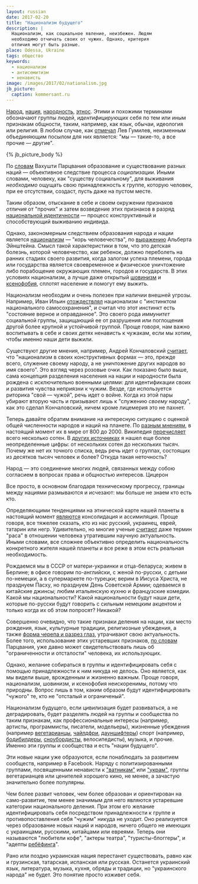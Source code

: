 ```yaml
---
layout: russian
date: 2017-02-20
title: "Национализм будущего"
description: |
  Национализм, как социальное явление, неизбежен. Людям
  необходимо отчичать своих от чужих. Однако, критерия
  отличия могут быть разные.
place: Odessa, Ukraine
tags: общество
keywords:
  - национализм
  - антисемитизм
  - ненависть
image: /images/2017/02/nationalism.jpg
jb_picture:
  caption: kommersant.ru
---
```


[Народ](https://ru.wikipedia.org/wiki/%D0%9D%D0%B0%D1%80%D0%BE%D0%B4),
[нация](https://ru.wikipedia.org/wiki/%D0%9D%D0%B0%D1%86%D0%B8%D1%8F),
[народность](https://ru.wikipedia.org/wiki/%D0%9D%D0%B0%D1%80%D0%BE%D0%B4%D0%BD%D0%BE%D1%81%D1%82%D1%8C),
[этнос](https://ru.wikipedia.org/wiki/%D0%AD%D1%82%D0%BD%D0%BE%D1%81).
Этими и похожими терминами обозначают группы людей, _идентифицирующих_
себя по тем или иным признакам общности, таким, например, как язык, обычаи,
идеология или религия. В любом случае, как
[отмечал](https://sociology.mephi.ru/docs/sociologia/html/gumilev_etnogenez_bromley.html)
Лев Гумилев, неизменным объединяющим посылом для них является:
"мы &mdash; такие-то, а все прочие &mdash; другие".

<!--more-->

{% jb_picture_body %}

По [словам](http://anthropology.ru/en/text/parcvaniya-vv/o-sushchnosti-nacii-i-nacionalizma)
Вахушти Парцвания образование и существование разных наций &mdash;
объективное следствие процесса _социализации_. Иными словами, человеку,
как "существу социальному", для выживания _необходимо_ ощущать свою принадлежность
к группе, которую человек, при ее отсутствии, создаст,
пусть даже на пустом месте.

Таким образом, отыскание в себе и своем окружении признаков _отличия_
от "прочих" и затем возведение этих признаков в разряд
[национальной идентичности](https://ru.wikipedia.org/wiki/%D0%9D%D0%B0%D1%86%D0%B8%D0%BE%D0%BD%D0%B0%D0%BB%D1%8C%D0%BD%D0%B0%D1%8F_%D0%B8%D0%B4%D0%B5%D0%BD%D1%82%D0%B8%D1%87%D0%BD%D0%BE%D1%81%D1%82%D1%8C)
&mdash; процесс конструктивный и способствующий выживанию индивида.

Однако, закономерным следствием образования народа и нации является
[национализм](https://ru.wikipedia.org/wiki/%D0%9D%D0%B0%D1%86%D0%B8%D0%BE%D0%BD%D0%B0%D0%BB%D0%B8%D0%B7%D0%BC)
&mdash; "корь человечества", по
[выражению](https://ru.wikiquote.org/wiki/%D0%90%D0%BB%D1%8C%D0%B1%D0%B5%D1%80%D1%82_%D0%AD%D0%B9%D0%BD%D1%88%D1%82%D0%B5%D0%B9%D0%BD)
Альберта Эйнштейна. Смысл такой характеристики в том, что
это детская болезнь, которой человечество, как ребенок, должно переболеть
на ранних стадиях своего развития, когда залогом успеха племени, города
или государства является своевременное и физическое уничтожение либо
порабощение окружающих племен, городов и государств. В этих условиях
национализм, а лучше даже открытый
[шовинизм](https://ru.wikipedia.org/wiki/%D0%A8%D0%BE%D0%B2%D0%B8%D0%BD%D0%B8%D0%B7%D0%BC)
и [ксенофобия](https://ru.wikipedia.org/wiki/%D0%9A%D1%81%D0%B5%D0%BD%D0%BE%D1%84%D0%BE%D0%B1%D0%B8%D1%8F),
сплотят население и помогут ему выжить.

Национализм необходим и очень полезен при наличии внешней угрозы.
Например, Иван Ильин
[отождествлял](http://www.pravoslavie.ru/2448.html)
национализм с "инстинктом национального самосохранения", и
считал что этот инстинкт есть "состояние верное и оправданное".
Это своего рода _иммунитет_ социальной группы, защищающий ее от разрушения
или поглощения другой более крупной и устойчивой группой. Проще говоря,
нам важно воспитывать в себе и своих детях ненависть к чужакам,
если мы хотим, чтобы именно наши дети выжили.

Существуют другие мнения, например, Андрей Кончаловский
[считает](http://www.aif.ru/culture/person/andrey_konchalovskiy_kultura_opredelyaet_politiku_a_ne_politika_kulturu),
что "национализм в своих конструктивных формах &mdash;
это, прежде всего, служение своему народу, а не уничтожение
других народов во имя своего". Это взгляд через розовые очки. Как показано
было выше, сама концепция разделения населения на нации и народности
была рождена с исключительно военными целями: для идентификации своих
и развития чувства неприязни к чужим.
Везде, где используется риторика "свой &mdash; чужой", речь идет о войне.
Когда из этой пары убирают вторую часть и призывают _лишь_
к "служению _своему_ народу", как это сделал Кончаловский, ничем кроме
лицемерия это не пахнет.

Теперь давайте обратим внимание на интересную ситуацию с оценкой общей численности
народов и наций на планете. По [разным мнениям](http://geography.su/books/item/f00/s00/z0000005/st071.shtml),
в настоящий момент их в мире от 800 до 2000.
Википедия [перечисляет](https://ru.wikipedia.org/wiki/%D0%A1%D0%BF%D0%B8%D1%81%D0%BE%D0%BA_%D0%BD%D0%B0%D1%80%D0%BE%D0%B4%D0%BE%D0%B2_%D0%BC%D0%B8%D1%80%D0%B0)
всего несколько сотен.
В [других источниках](http://www.bolshoyvopros.ru/questions/6810-skolko-na-zemle-nacionalnostej-i-kakie.html)
я нашел еще более неопределенные цифры:
от нескольких сотен до нескольких тысяч. Почему же нет их точного списка,
ведь речь идет о группах, состоящих из десятков тысяч человек и более? Откуда
такая неточность?

<aside class="quote">
Народ &mdash; это соединение многих людей, связанных
между собою согласием в вопросах права и общностью интересов.
<span>Цицерон</span>
</aside>

Все просто, в основном благодаря техническому прогрессу,
границы между нациями размываются и исчезают: мы больше не знаем кто есть кто.

Определяющими тенденциями на этнической карте нашей планеты в настоящий
момент [являются](http://geography.su/books/item/f00/s00/z0000005/st071.shtml)
консолидация и ассимиляция. Проще говоря, все тяжелее сказать, кто
из нас русский, украинец, еврей, татарин или негр. Удивительно, но многие
ученые [считают](http://www.popmech.ru/science/51745-sushchestvuyut-li-rasy-v-biologicheskom-smysle/)
даже термин "раса" в отношении человека утратившим научную актуальность.
Иными словами, все сложнее объективно определить национальность конкретного
жителя нашей планеты и все реже в этом есть реальная необходимость.

Рождаемся мы в СССР от матери-украинки и отца-беларуса; живем в Берлине;
в офисе говорим по-английски, с женой по-русски, с детьми по-немецки, а в супермаркете по-турецки;
верим в Иисуса Христа, не празднуем Пасху, но празднуем День Советской Армии;
одеваемся в китайские джинсы;
любим итальянскую кухню и французские комедии.
Какой мы национальности? Какой национальности будут наши дети, которые
по-русски будут говорить с сильным немецким акцентом и только когда их
об этом попросят? Никакой?

Совершенно очевидно, что такие признаки деления на нации, как место рождения,
язык, культурные традиции, религиозные убеждения, а также
[форма черепа и разрез глаз](https://ru.wikipedia.org/wiki/%D0%90%D0%BD%D1%82%D1%80%D0%BE%D0%BF%D0%BE%D0%BC%D0%B5%D1%82%D1%80%D0%B8%D1%8F),
утрачивают свою актуальность. Более того, использование этих устаревших признаков,
[по словам](http://anthropology.ru/en/text/parcvaniya-vv/o-sushchnosti-nacii-i-nacionalizma)
Парцвания, уже давно может свидетельствовать лишь об "ограниченности
и отсталости" человека, их использующих.

Однако, желание собираться в группы и идентифицировать себя
с помощью принадлежности к ним никуда не делось. Оно является,
как мы видели выше, врожденным и жизненно важным. Проще говоря,
национализм, шовинизм, и ксенофобия неискоренимы, потому что природны.
Вопрос лишь в том, каким образом будут идентифицировать "чужого" те,
кто не "отсталый и ограниченый".

Национализм будущего, если цивилизация будет развиваться, а не деградировать,
будет разделять людей на группы и сообщества по таким признакам, как
профессиональные интересы (например, артисты, программисты, писатели, модельеры),
жизненные убеждения (например
[вегетарианцы](https://ru.wikipedia.org/wiki/%D0%92%D0%B5%D0%B3%D0%B5%D1%82%D0%B0%D1%80%D0%B8%D0%B0%D0%BD%D1%81%D1%82%D0%B2%D0%BE),
[чайлдфри](https://ru.wikipedia.org/wiki/%D0%A7%D0%B0%D0%B9%D0%BB%D0%B4%D1%84%D1%80%D0%B8),
[дауншифтеры](https://ru.wikipedia.org/wiki/%D0%94%D0%B0%D1%83%D0%BD%D1%88%D0%B8%D1%84%D1%82%D0%B8%D0%BD%D0%B3))
спорт (например,
[бодибилдеры](https://ru.wikipedia.org/wiki/%D0%9A%D1%83%D0%BB%D1%8C%D1%82%D1%83%D1%80%D0%B8%D0%B7%D0%BC),
[сноубордисты](https://ru.wikipedia.org/wiki/%D0%A1%D0%BD%D0%BE%D1%83%D0%B1%D0%BE%D1%80%D0%B4_%28%D0%B2%D0%B8%D0%B4_%D1%81%D0%BF%D0%BE%D1%80%D1%82%D0%B0%29),
велосипедисты),
музыка, и прочие. Именно эти группы и сообщества и есть "нации будущего".

Эти новые нации уже образуются, если понаблюдать за развитием сообществ,
например в Facebook. Наряду с политизированными группами, посвященными ненависти
к ["ватникам"](http://lurkmore.to/%D0%92%D0%B0%D1%82%D0%BD%D0%B8%D0%BA)
или
["украм"](http://lurkmore.to/%D0%A3%D0%BA%D1%80),
группы вегетарианцев или ценителей хорошего кино,
не менее, а зачастую значительно более популярны.

Чем более развит человек, чем более образован и ориентирован на
само-развитие, тем менее значимым для него являются устаревшие категории
национального деления. При этом его желание идентифицировать себя посредством
принадлежности к группе и противопоставления себя "чужим" никуда не уходит. Оно
реализуется через образование новых наций и народов, ничего общего не
имеющих с украинцами, русскими, китайцами или евреями. Теперь они называются
"любители кофе", "актеры театра", "туристы-блоггеры", и
"адепты [ребёфинга](https://ru.wikipedia.org/wiki/%D0%A0%D0%B5%D0%B1%D1%91%D1%84%D0%B8%D0%BD%D0%B3)".

Рано или поздно украинская нация перестанет существовать, равно как и
грузинская, татарская, испанская или русская. Останется украинский язык,
литература, музыка, кухня, обряды и традиции, но
"украинского народа" не будет. Это понятие просто изживет себя.
